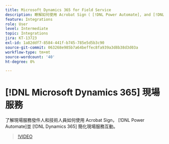 ```yaml
---
title: Microsoft Dynamics 365 for Field Service
description: 瞭解如何使用 Acrobat Sign（ [!DNL Power Automate], and [!DNL Microsoft Dynamics 365] 適用於現場服務） 簡化客戶的現場互動
feature: Integrations
role: User
level: Intermediate
topic: Integrations
jira: KT-13723
exl-id: 1a82ddf7-8584-441f-b745-785e5d5b3c90
source-git-commit: 063268e985b7a64beffec8fa939a3d8b38d3d03a
workflow-type: tm+mt
source-wordcount: '40'
ht-degree: 0%

---
```


# [!DNL Microsoft Dynamics 365] 現場服務

了解現場服務發件人和技術人員如何使用 Acrobat Sign， [!DNL Power Automate]並 [!DNL Dynamics 365] 簡化現場服務互動。

>[!VIDEO](https://video.tv.adobe.com/v/3447309?quality=12&learn=on&hidetitle=true&captions=chi_hant)
